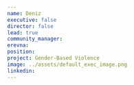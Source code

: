 ```yaml
---
name: Deniz
executive: false
director: false
lead: true
community_manager:  
erevna:   
position:
project: Gender-Based Violence
image: ../assets/default_exec_image.png
linkedin:
---
```

